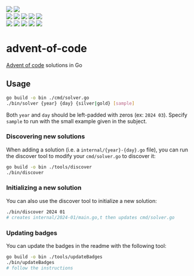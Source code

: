 <div>
<img src="https://img.shields.io/badge/go-%2300ADD8.svg?style=for-the-badge&logo=go&logoColor=white">
<img src="https://img.shields.io/badge/total_stars%20⭐-026-fcd34d?style=for-the-badge">
<br/>
<div>
<img src="https://img.shields.io/badge/2015%20⭐-00-a8a29e">
<img src="https://img.shields.io/badge/2016%20⭐-00-a8a29e">
<img src="https://img.shields.io/badge/2017%20⭐-00-a8a29e">
<img src="https://img.shields.io/badge/2018%20⭐-00-a8a29e">
<img src="https://img.shields.io/badge/2019%20⭐-00-a8a29e">
<br>
<img src="https://img.shields.io/badge/2020%20⭐-00-a8a29e">
<img src="https://img.shields.io/badge/2021%20⭐-06-f4f4f5">
<img src="https://img.shields.io/badge/2022%20⭐-00-a8a29e">
<img src="https://img.shields.io/badge/2023%20⭐-00-a8a29e">
<img src="https://img.shields.io/badge/2024%20⭐-20-f4f4f5">
<br>

</div>
</div>
<!-- ----- marker: badges ----- -->

# advent-of-code

[Advent of code](https://adventofcode.com/) solutions in Go

## Usage

```sh
go build -o bin ./cmd/solver.go
./bin/solver {year} {day} {silver|gold} [sample]
```

Both `year` and `day` should be left-padded with zeros (ex: `2024 03`).
Specify `sample` to run with the small example given in the subject.

### Discovering new solutions

When adding a solution (i.e. a `internal/{year}-{day}.go` file), you can run the discover tool
to modify your `cmd/solver.go` to discover it:

```sh
go build -o bin ./tools/discover
./bin/discover
```

### Initializing a new solution

You can also use the discover tool to initialize a new solution:
```sh
./bin/discover 2024 01
# creates internal/2024-01/main.go,t then updates cmd/solver.go
```

### Updating badges

You can update the badges in the readme with the following tool:

```sh
go build -o bin ./tools/updateBadges
./bin/updateBadges
# follow the instructions
```
